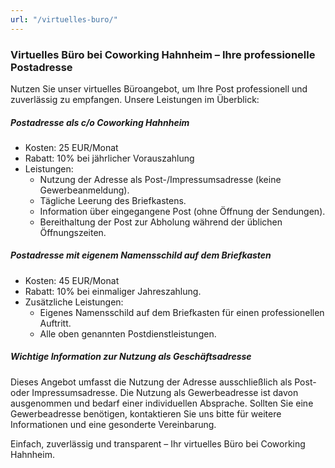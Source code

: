 ```yaml
---
url: "/virtuelles-buro/"
---
```



### Virtuelles Büro bei Coworking Hahnheim – Ihre professionelle Postadresse

Nutzen Sie unser virtuelles Büroangebot, um Ihre Post professionell und zuverlässig zu empfangen.
Unsere Leistungen im Überblick:

##### Postadresse als c/o Coworking Hahnheim
- Kosten: 25 EUR/Monat
- Rabatt: 10% bei jährlicher Vorauszahlung
- Leistungen:
  - Nutzung der Adresse als Post-/Impressumsadresse (keine Gewerbeanmeldung).
  - Tägliche Leerung des Briefkastens.
  - Information über eingegangene Post (ohne Öffnung der Sendungen).
  - Bereithaltung der Post zur Abholung während der üblichen Öffnungszeiten.

##### Postadresse mit eigenem Namensschild auf dem Briefkasten
- Kosten: 45 EUR/Monat
- Rabatt: 10% bei einmaliger Jahreszahlung.
- Zusätzliche Leistungen:
  - Eigenes Namensschild auf dem Briefkasten für einen professionellen Auftritt.
  - Alle oben genannten Postdienstleistungen.

##### Wichtige Information zur Nutzung als Geschäftsadresse
Dieses Angebot umfasst die Nutzung der Adresse ausschließlich als Post- oder Impressumsadresse. Die Nutzung als Gewerbeadresse ist davon ausgenommen und bedarf einer individuellen Absprache. Sollten Sie eine Gewerbeadresse benötigen, kontaktieren Sie uns bitte für weitere Informationen und eine gesonderte Vereinbarung.


Einfach, zuverlässig und transparent – Ihr virtuelles Büro bei Coworking Hahnheim.

